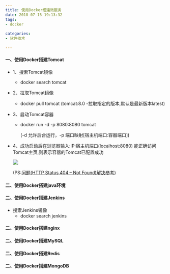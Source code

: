 ```yaml
---
title: 使用Docker搭建微服务
date: 2018-07-15 19:13:32
tags: 
- docker
 
categories:
- 软件技术

---
```

#### 一、使用Docker搭建Tomcat

* 1、搜索Tomcat镜像
    * docker search tomcat

* 2、拉取Tomcat镜像
    * docker pull tomcat (tomcat:8.0 -拉取指定的版本,默认是最新版本latest)
    
* 3、启动Tomcat容器
    * docker run -d -p 8080:8080 tomcat
    
        (-d 允许后台运行，-p 端口映射[宿主机端口:容器端口])
        
* 4、成功启动后在浏览器输入:IP:宿主机端口(localhost:8080) 能正确访问Tomcat主页,则表示容器的Tomcat已配置成功

     ![](https://gitee.com/kolenj/BlogImages/raw/master/20200613110934.png)

    (PS:[问题(HTTP Status 404 – Not Found)解决参考](https://blog.csdn.net/laiyuan999/article/details/105802110))


#### 二、使用Docker搭建java环境

#### 二、使用Docker搭建Jenkins

* 搜索Jenkins镜像
    * docker search jenkins

#### 二、使用Docker搭建nginx

#### 二、使用Docker搭建MySQL

#### 二、使用Docker搭建Redis

#### 二、使用Docker搭建MongoDB

        
